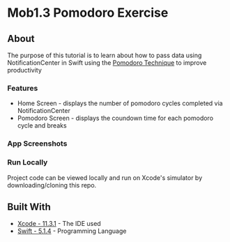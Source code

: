# Mob1.3 Pomodoro Exercise

## About
The purpose of this tutorial is to learn about how to pass data using NotificationCenter in Swift using the [Pomodoro Technique](https://en.wikipedia.org/wiki/Pomodoro_Technique) to improve productivity

### Features
* Home Screen - displays the number of pomodoro cycles completed via NotificationCenter
* Pomodoro Screen - displays the coundown time for each pomodoro cycle and breaks

### App Screenshots

### Run Locally

Project code can be viewed locally  and run on Xcode's simulator by downloading/cloning this repo.

## Built With
* [Xcode - 11.3.1](https://developer.apple.com/xcode/) - The IDE used
* [Swift - 5.1.4](https://developer.apple.com/swift/) - Programming Language

